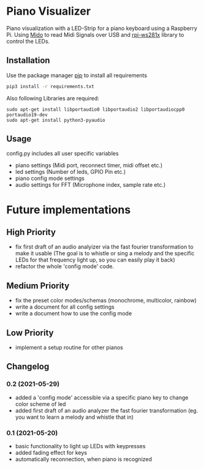 # Piano Visualizer

Piano visualization with a LED-Strip for a piano keyboard using a Raspberry Pi. Using [Mido](https://mido.readthedocs.io/en/latest/) to read Midi Signals over USB and [rpi-ws281x](https://github.com/jgarff/rpi_ws281x) library to control the LEDs.

## Installation

Use the package manager [pip](https://pip.pypa.io/en/stable/) to install all requirements

```bash
pip3 install -r requirements.txt
```

Also following Libraries are required:
```
sudo apt-get install libportaudio0 libportaudio2 libportaudiocpp0 portaudio19-dev
sudo apt-get install python3-pyaudio
```

## Usage
config.py includes all user specific variables
* piano settings (Midi port, reconnect timer, midi offset etc.)
* led settings (Number of leds, GPIO Pin etc.)
* piano config mode settings
* audio settings for FFT (Microphone index, sample rate etc.)

# Future implementations
## High Priority
* fix first draft of an audio analyizer via the fast fourier transformation to make it usable (The goal is to whistle or sing a melody and the specific LEDs for that frequency light up, so you can easily play it back)
* refactor the whole 'config mode' code.
## Medium Priority
* fix the preset color modes/schemas (monochrome, multicolor, rainbow)
* write a document for all config settings
* write a document how to use the config mode
## Low Priority
* implement a setup routine for other pianos


## Changelog
### 0.2 (2021-05-29)
- added a 'config mode' accessible via a specific piano key to change color scheme of led
- added first draft of an audio analyzer the fast fourier transformation (eg. you want to learn a melody and whistle that in)

### 0.1 (2021-05-20)
- basic functionality to light up LEDs with keypresses
- added fading effect for keys
- automatically reconnection, when piano is recognized